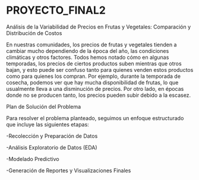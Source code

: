 # PROYECTO_FINAL2

Análisis de la Variabilidad de Precios en Frutas y Vegetales: Comparación y Distribución de Costos

En nuestras comunidades, los precios de frutas y vegetales tienden a cambiar mucho dependiendo de la época del año, las condiciones climáticas y otros factores. 
Todos hemos notado cómo en algunas temporadas, los precios de ciertos productos suben mientras que otros bajan, y esto puede ser confuso tanto para quienes venden 
estos productos como para quienes los compran. Por ejemplo, durante la temporada de cosecha, podemos ver que hay mucha disponibilidad de frutas, lo que usualmente 
lleva a una disminución de precios. Por otro lado, en épocas donde no se producen tanto, los precios pueden subir debido a la escasez.

Plan de Solución del Problema

Para resolver el problema planteado, seguimos un enfoque estructurado que incluye las siguientes etapas: 

-Recolección y Preparación de Datos 

-Análisis Exploratorio de Datos (EDA)

-Modelado Predictivo

-Generación de Reportes y Visualizaciones Finales 

